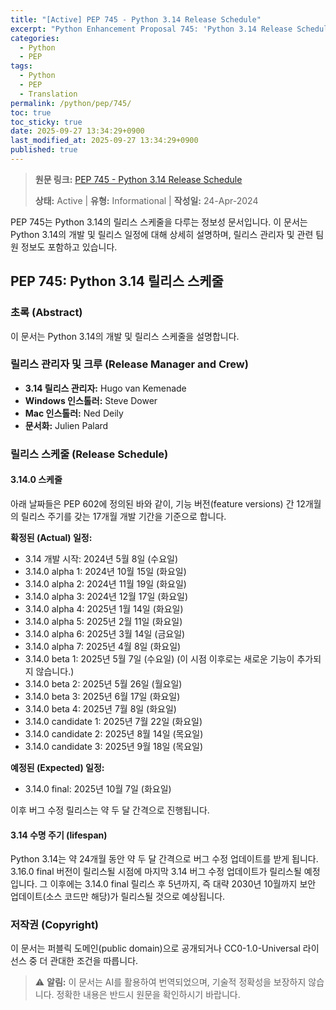 ```yaml
---
title: "[Active] PEP 745 - Python 3.14 Release Schedule"
excerpt: "Python Enhancement Proposal 745: 'Python 3.14 Release Schedule'에 대한 한국어 번역입니다."
categories:
  - Python
  - PEP
tags:
  - Python
  - PEP
  - Translation
permalink: /python/pep/745/
toc: true
toc_sticky: true
date: 2025-09-27 13:34:29+0900
last_modified_at: 2025-09-27 13:34:29+0900
published: true
---
```

> **원문 링크:** [PEP 745 - Python 3.14 Release Schedule](https://peps.python.org/pep-0745/)
>
> **상태:** Active | **유형:** Informational | **작성일:** 24-Apr-2024



PEP 745는 Python 3.14의 릴리스 스케줄을 다루는 정보성 문서입니다. 이 문서는 Python 3.14의 개발 및 릴리스 일정에 대해 상세히 설명하며, 릴리스 관리자 및 관련 팀원 정보도 포함하고 있습니다.

## PEP 745: Python 3.14 릴리스 스케줄

### 초록 (Abstract)
이 문서는 Python 3.14의 개발 및 릴리스 스케줄을 설명합니다.

### 릴리스 관리자 및 크루 (Release Manager and Crew)
*   **3.14 릴리스 관리자:** Hugo van Kemenade
*   **Windows 인스톨러:** Steve Dower
*   **Mac 인스톨러:** Ned Deily
*   **문서화:** Julien Palard

### 릴리스 스케줄 (Release Schedule)

#### 3.14.0 스케줄
아래 날짜들은 PEP 602에 정의된 바와 같이, 기능 버전(feature versions) 간 12개월의 릴리스 주기를 갖는 17개월 개발 기간을 기준으로 합니다.

**확정된 (Actual) 일정:**
*   3.14 개발 시작: 2024년 5월 8일 (수요일)
*   3.14.0 alpha 1: 2024년 10월 15일 (화요일)
*   3.14.0 alpha 2: 2024년 11월 19일 (화요일)
*   3.14.0 alpha 3: 2024년 12월 17일 (화요일)
*   3.14.0 alpha 4: 2025년 1월 14일 (화요일)
*   3.14.0 alpha 5: 2025년 2월 11일 (화요일)
*   3.14.0 alpha 6: 2025년 3월 14일 (금요일)
*   3.14.0 alpha 7: 2025년 4월 8일 (화요일)
*   3.14.0 beta 1: 2025년 5월 7일 (수요일) (이 시점 이후로는 새로운 기능이 추가되지 않습니다.)
*   3.14.0 beta 2: 2025년 5월 26일 (월요일)
*   3.14.0 beta 3: 2025년 6월 17일 (화요일)
*   3.14.0 beta 4: 2025년 7월 8일 (화요일)
*   3.14.0 candidate 1: 2025년 7월 22일 (화요일)
*   3.14.0 candidate 2: 2025년 8월 14일 (목요일)
*   3.14.0 candidate 3: 2025년 9월 18일 (목요일)

**예정된 (Expected) 일정:**
*   3.14.0 final: 2025년 10월 7일 (화요일)

이후 버그 수정 릴리스는 약 두 달 간격으로 진행됩니다.

#### 3.14 수명 주기 (lifespan)
Python 3.14는 약 24개월 동안 약 두 달 간격으로 버그 수정 업데이트를 받게 됩니다. 3.16.0 final 버전이 릴리스될 시점에 마지막 3.14 버그 수정 업데이트가 릴리스될 예정입니다. 그 이후에는 3.14.0 final 릴리스 후 5년까지, 즉 대략 2030년 10월까지 보안 업데이트(소스 코드만 해당)가 릴리스될 것으로 예상됩니다.

### 저작권 (Copyright)
이 문서는 퍼블릭 도메인(public domain)으로 공개되거나 CC0-1.0-Universal 라이선스 중 더 관대한 조건을 따릅니다.

> ⚠️ **알림:** 이 문서는 AI를 활용하여 번역되었으며, 기술적 정확성을 보장하지 않습니다. 정확한 내용은 반드시 원문을 확인하시기 바랍니다.